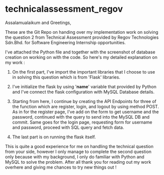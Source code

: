 # technicalassessment_regov
Assalamualaikum and Greetings,

These are the Git Repo on handing over my implementation work on solving the question 2 from Technical Assessment provided by Regov Technologies Sdn.Bhd. for Software Engineering Internship opportunities.

I've attached the Python file and together with the screenshot of database creation on working on with the code. So here's my detailed explanation on my work :

1) On the first part, I've import the important libraries that I choose to use in solving this question which is from 'Flask' libraries.

2) I've initialize the flask by using '__name__' variable that provided by Python and I've connect the flask configuration with MySQL Database details.

3) Starting from here, I continue by creating the API Endpoints for three of the function which are register, login, and logout by using method POST. As in for the register page, I've add on the form to get username and the password, continued with the query to send into the MySQL DB and commit. Same goes for the login page, requesting form for username and password, proceed with SQL query and fetch data.
 
4) The last part is on running the flask itself. 

This is quite a good experience for me on handling the technical question from your side, however I only manage to complete the second question only because with my background, I only do familiar with Python and MySQL to solve the problem. After all thank you for reading out my work overhere and giving me chances to try new things out !
